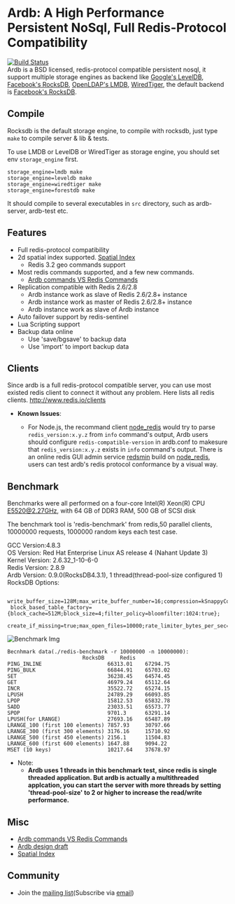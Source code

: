 # Ardb: A High Performance Persistent NoSql, Full Redis-Protocol Compatibility
[![Build Status](https://travis-ci.org/yinqiwen/ardb.svg?branch=0.9)](https://travis-ci.org/yinqiwen/ardb)  
Ardb is a BSD licensed, redis-protocol compatible persistent nosql, it support multiple storage engines as backend like [Google's LevelDB](https://github.com/google/leveldb), [Facebook's RocksDB](https://github.com/facebook/rocksdb), [OpenLDAP's LMDB](http://symas.com/mdb/), [WiredTiger](http://www.wiredtiger.com/), the default backend is [Facebook's RocksDB](https://github.com/facebook/rocksdb).


## Compile
Rocksdb is the default storage engine, to compile with rocksdb, just type `make` to compile server & lib & tests.

To use LMDB or LevelDB or WiredTiger as storage engine, you should set env `storage_engine` first.
	
	storage_engine=lmdb make
	storage_engine=leveldb make
    storage_engine=wiredtiger make
    storage_engine=forestdb make


It should compile to several executables in `src` directory, such as ardb-server, ardb-test etc.
	

## Features
- Full redis-protocol compatibility
- 2d spatial index supported. [Spatial Index](https://github.com/yinqiwen/ardb/blob/master/doc/spatial-index.md)
	- Redis 3.2 geo commands support
- Most redis commands supported, and a few new commands.
  * [Ardb commands VS Redis Commands](https://raw.githubusercontent.com/yinqiwen/ardb/0.9/doc/commands.md)
- Replication compatible with Redis 2.6/2.8
  * Ardb instance work as slave of Redis 2.6/2.8+ instance
  * Ardb instance work as master of Redis 2.6/2.8+ instance
  * Ardb instance work as slave of Ardb instance
- Auto failover support by redis-sentinel
- Lua Scripting support 
- Backup data online
  * Use 'save/bgsave' to backup data
  * Use 'import' to import backup data


## Clients
Since ardb is a full redis-protocol compatible server, you can use most existed redis client to connect it without any problem. Here lists all redis clients. <http://www.redis.io/clients>  

* **Known Issues**:   

  - For Node.js, the recommand client [node_redis](https://github.com/mranney/node_redis) would try to parse `redis_version:x.y.z` from `info` command's output, Ardb users should configure `redis-compatible-version` in ardb.conf to makesure that `redis_version:x.y.z` exists in `info` command's output. There is an online redis GUI admin service [redsmin](https://redsmin.com) build on [node_redis](https://github.com/mranney/node_redis), users can test ardb's redis protocol conformance by a visual way. 
  
  

## Benchmark
Benchmarks were all performed on a four-core Intel(R) Xeon(R) CPU E5520@2.27GHz, with 64 GB of DDR3 RAM, 500 GB of SCSI disk

The benchmark tool is 'redis-benchmark' from redis,50 parallel clients, 10000000 requests, 1000000 random keys each test case.

GCC Version:4.8.3  
OS Version: Red Hat Enterprise Linux AS release 4 (Nahant Update 3)   
Kernel Version: 2.6.32_1-10-6-0       
Redis Version: 2.8.9  
Ardb Version: 0.9.0(RocksDB4.3.1), 1 thread(thread-pool-size configured 1) 
RocksDB Options: 

     write_buffer_size=128M;max_write_buffer_number=16;compression=kSnappyCompression;
     block_based_table_factory={block_cache=512M;block_size=4;filter_policy=bloomfilter:1024:true};
     create_if_missing=true;max_open_files=10000;rate_limiter_bytes_per_sec=50M   

![Benchmark Img](https://raw.githubusercontent.com/yinqiwen/ardb/0.9/doc/benchmark.png)

	Becnhmark data(./redis-benchmark -r 10000000 -n 10000000):
	                        RocksDB	    Redis
    PING_INLINE	                    66313.01	67294.75
    PING_BULK	                    66844.91	65703.02
    SET	                            36238.45	64574.45
    GET	                            46979.24	65112.64
    INCR	                        35522.72	65274.15
    LPUSH	                        24789.29	66093.85
    LPOP	                        15812.53	65832.78
    SADD	                        23033.51	65573.77
    SPOP	                        9701.3	    63291.14
    LPUSH(for LRANGE)	            27693.16	65487.89
    LRANGE_100 (first 100 elements)	7857.93	    30797.66
    LRANGE_300 (first 300 elements)	3176.16	    15710.92
    LRANGE_500 (first 450 elements)	2156.1	    11504.83
    LRANGE_600 (first 600 elements)	1647.88	    9094.22
    MSET (10 keys)	                10217.64	37678.97



* Note: 
  - **Ardb uses 1 threads in this benchmark test, since redis is single threaded application. But ardb is actually a multithreaded applcation, you can start the server with more threads by setting 'thread-pool-size' to 2 or higher to increase the read/write performance.**
         

## Misc
- [Ardb commands VS Redis Commands](https://raw.githubusercontent.com/yinqiwen/ardb/0.9/doc/commands.md)
- [Ardb design draft](https://raw.githubusercontent.com/yinqiwen/ardb/0.9/doc/design-draft.md)
- [Spatial Index](https://github.com/yinqiwen/ardb/blob/master/doc/spatial-index.md)

## Community

  - Join the [mailing list](https://groups.google.com/forum/#!forum/ardb-nosql)(Subscribe via [email](mailto:ardb-nosql+subscribe@googlegroups.com))
